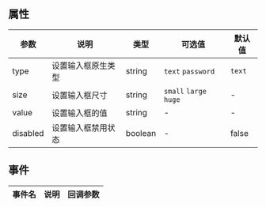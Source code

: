 ## 属性

| 参数 | 说明 | 类型 | 可选值 | 默认值 |
| ------ | ------ | ------ | ------ | ------ |
| type | 设置输入框原生类型 | string | `text` `password` | `text` |
| size | 设置输入框尺寸 | string | `small` `large` `huge` | - |
| value | 设置输入框的值 | string | - | - |
| disabled | 设置输入框禁用状态 | boolean | - | false |

## 事件

| 事件名 | 说明 | 回调参数 |
| ------ | ------ | ------ |
